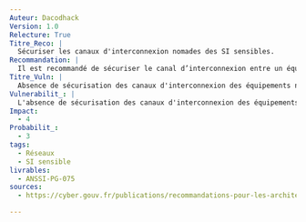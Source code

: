 ```yaml
---
Auteur: Dacodhack
Version: 1.0
Relecture: True
Titre_Reco: |
  Sécuriser les canaux d'interconnexion nomades des SI sensibles.
Recommandation: |
  Il est recommandé de sécuriser le canal d’interconnexion entre un équipement d’accès nomade sensible, et une passerelle d’interconnexion permettant l’accès au SI sensible, au moyen de produits de sécurité disposant d’un visa de sécurité.
Titre_Vuln: |
  Absence de sécurisation des canaux d'interconnexion des équipements nomades sensibles.
Vulnerabilit_: |
  L'absence de sécurisation des canaux d'interconnexion des équipements nomades sensibles expose le SI à des risques de compromission, tels que l'interception de données sensibles ou des intrusions non autorisées.
Impact:
  - 4
Probabilit_:
  - 3
tags:
  - Réseaux
  - SI sensible
livrables:
  - ANSSI-PG-075
sources:
  - https://cyber.gouv.fr/publications/recommandations-pour-les-architectures-des-si-sensibles-ou-dr

---
```


